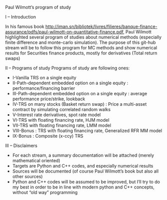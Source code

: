 Paul Wilmott’s program of study

I – Introduction

In his famous book http://iman.sn/bibliotek/livres/filieres/banque-finance-assurance/pdfs/paul-wilmott-on-quantitative-finance.pdf, Paul Wilmott highlighted several program of studies about numerical methods (especially finite difference and monte-carlo simulation). The purpose of this git-hub stream will be to follow this program for MC methods and show numerical results for Securities finance products, mostly for derivatives (Total return swaps)

II – Programs of study
Programs of study are following ones:

- I-Vanilla TRS  on a single equity
- II-Path-dependent embedded option on a single equity : performance/financing barrier
- III-Path-dependent embedded option on a single equity : average performance price/strike, lookback
- IV-TRS on many stocks (Basket return swap) : Price a multi-asset contract by simulating correlated random walks
- V-Interest rate derivatives, spot rate model
- VI-TRS with floating financing rate, HJM model
- VII-TRS with floating financing rate, LMM model
- VIII-Bonus : TRS with floating financing rate, Generalized RFR MM model
- IX-Bonus : Composite (x-ccy) TRS

III – Disclaimers
-	For each stream, a summary documentation will be attached (merely mathematical oriented)
-	Targets are Python and C++ codes, and especially numerical results
-	Sources will be documented (of course Paul Wilmott’s book but also all other sources)
-	Python and C++ codes will be assumed to be improved, but I’ll try to do my best in order to be in line with modern python and C++ concepts, without “old way” programming

